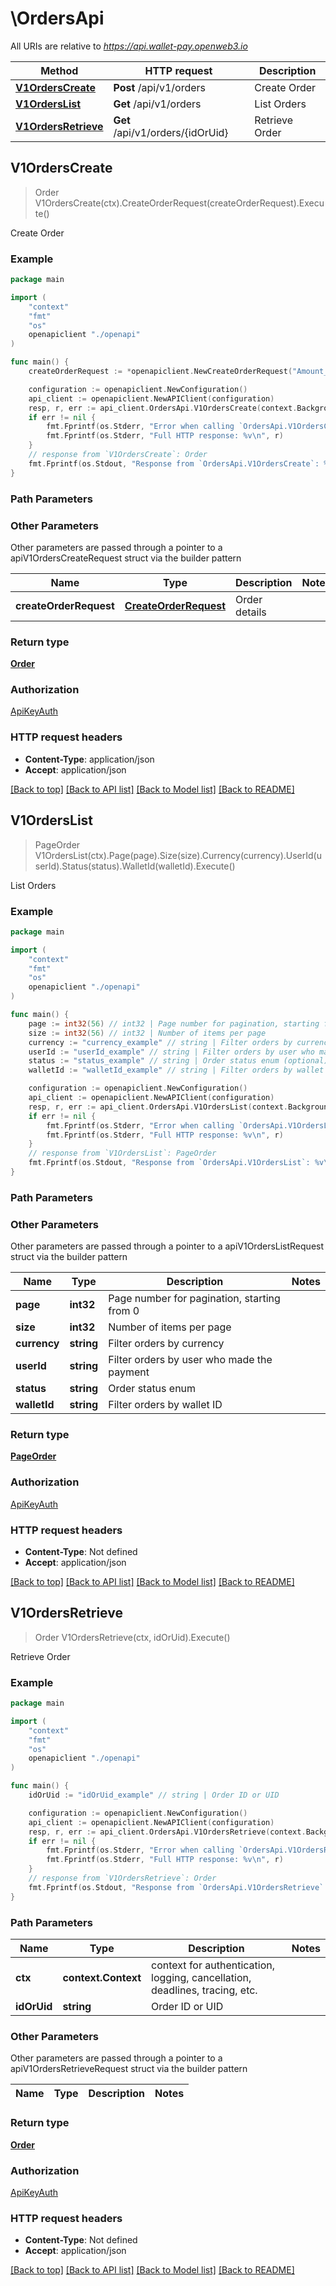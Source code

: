 # \OrdersApi

All URIs are relative to *https://api.wallet-pay.openweb3.io*

Method | HTTP request | Description
------------- | ------------- | -------------
[**V1OrdersCreate**](OrdersApi.md#V1OrdersCreate) | **Post** /api/v1/orders | Create Order
[**V1OrdersList**](OrdersApi.md#V1OrdersList) | **Get** /api/v1/orders | List Orders
[**V1OrdersRetrieve**](OrdersApi.md#V1OrdersRetrieve) | **Get** /api/v1/orders/{idOrUid} | Retrieve Order



## V1OrdersCreate

> Order V1OrdersCreate(ctx).CreateOrderRequest(createOrderRequest).Execute()

Create Order



### Example

```go
package main

import (
    "context"
    "fmt"
    "os"
    openapiclient "./openapi"
)

func main() {
    createOrderRequest := *openapiclient.NewCreateOrderRequest("Amount_example", "Currency_example", "UserId_example") // CreateOrderRequest | Order details

    configuration := openapiclient.NewConfiguration()
    api_client := openapiclient.NewAPIClient(configuration)
    resp, r, err := api_client.OrdersApi.V1OrdersCreate(context.Background()).CreateOrderRequest(createOrderRequest).Execute()
    if err != nil {
        fmt.Fprintf(os.Stderr, "Error when calling `OrdersApi.V1OrdersCreate``: %v\n", err)
        fmt.Fprintf(os.Stderr, "Full HTTP response: %v\n", r)
    }
    // response from `V1OrdersCreate`: Order
    fmt.Fprintf(os.Stdout, "Response from `OrdersApi.V1OrdersCreate`: %v\n", resp)
}
```

### Path Parameters



### Other Parameters

Other parameters are passed through a pointer to a apiV1OrdersCreateRequest struct via the builder pattern


Name | Type | Description  | Notes
------------- | ------------- | ------------- | -------------
 **createOrderRequest** | [**CreateOrderRequest**](CreateOrderRequest.md) | Order details | 

### Return type

[**Order**](Order.md)

### Authorization

[ApiKeyAuth](../README.md#ApiKeyAuth)

### HTTP request headers

- **Content-Type**: application/json
- **Accept**: application/json

[[Back to top]](#) [[Back to API list]](../README.md#documentation-for-api-endpoints)
[[Back to Model list]](../README.md#documentation-for-models)
[[Back to README]](../README.md)


## V1OrdersList

> PageOrder V1OrdersList(ctx).Page(page).Size(size).Currency(currency).UserId(userId).Status(status).WalletId(walletId).Execute()

List Orders



### Example

```go
package main

import (
    "context"
    "fmt"
    "os"
    openapiclient "./openapi"
)

func main() {
    page := int32(56) // int32 | Page number for pagination, starting from 0
    size := int32(56) // int32 | Number of items per page
    currency := "currency_example" // string | Filter orders by currency (optional)
    userId := "userId_example" // string | Filter orders by user who made the payment (optional)
    status := "status_example" // string | Order status enum (optional)
    walletId := "walletId_example" // string | Filter orders by wallet ID (optional)

    configuration := openapiclient.NewConfiguration()
    api_client := openapiclient.NewAPIClient(configuration)
    resp, r, err := api_client.OrdersApi.V1OrdersList(context.Background()).Page(page).Size(size).Currency(currency).UserId(userId).Status(status).WalletId(walletId).Execute()
    if err != nil {
        fmt.Fprintf(os.Stderr, "Error when calling `OrdersApi.V1OrdersList``: %v\n", err)
        fmt.Fprintf(os.Stderr, "Full HTTP response: %v\n", r)
    }
    // response from `V1OrdersList`: PageOrder
    fmt.Fprintf(os.Stdout, "Response from `OrdersApi.V1OrdersList`: %v\n", resp)
}
```

### Path Parameters



### Other Parameters

Other parameters are passed through a pointer to a apiV1OrdersListRequest struct via the builder pattern


Name | Type | Description  | Notes
------------- | ------------- | ------------- | -------------
 **page** | **int32** | Page number for pagination, starting from 0 | 
 **size** | **int32** | Number of items per page | 
 **currency** | **string** | Filter orders by currency | 
 **userId** | **string** | Filter orders by user who made the payment | 
 **status** | **string** | Order status enum | 
 **walletId** | **string** | Filter orders by wallet ID | 

### Return type

[**PageOrder**](PageOrder.md)

### Authorization

[ApiKeyAuth](../README.md#ApiKeyAuth)

### HTTP request headers

- **Content-Type**: Not defined
- **Accept**: application/json

[[Back to top]](#) [[Back to API list]](../README.md#documentation-for-api-endpoints)
[[Back to Model list]](../README.md#documentation-for-models)
[[Back to README]](../README.md)


## V1OrdersRetrieve

> Order V1OrdersRetrieve(ctx, idOrUid).Execute()

Retrieve Order



### Example

```go
package main

import (
    "context"
    "fmt"
    "os"
    openapiclient "./openapi"
)

func main() {
    idOrUid := "idOrUid_example" // string | Order ID or UID

    configuration := openapiclient.NewConfiguration()
    api_client := openapiclient.NewAPIClient(configuration)
    resp, r, err := api_client.OrdersApi.V1OrdersRetrieve(context.Background(), idOrUid).Execute()
    if err != nil {
        fmt.Fprintf(os.Stderr, "Error when calling `OrdersApi.V1OrdersRetrieve``: %v\n", err)
        fmt.Fprintf(os.Stderr, "Full HTTP response: %v\n", r)
    }
    // response from `V1OrdersRetrieve`: Order
    fmt.Fprintf(os.Stdout, "Response from `OrdersApi.V1OrdersRetrieve`: %v\n", resp)
}
```

### Path Parameters


Name | Type | Description  | Notes
------------- | ------------- | ------------- | -------------
**ctx** | **context.Context** | context for authentication, logging, cancellation, deadlines, tracing, etc.
**idOrUid** | **string** | Order ID or UID | 

### Other Parameters

Other parameters are passed through a pointer to a apiV1OrdersRetrieveRequest struct via the builder pattern


Name | Type | Description  | Notes
------------- | ------------- | ------------- | -------------


### Return type

[**Order**](Order.md)

### Authorization

[ApiKeyAuth](../README.md#ApiKeyAuth)

### HTTP request headers

- **Content-Type**: Not defined
- **Accept**: application/json

[[Back to top]](#) [[Back to API list]](../README.md#documentation-for-api-endpoints)
[[Back to Model list]](../README.md#documentation-for-models)
[[Back to README]](../README.md)

